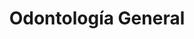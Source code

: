 ---
templateKey: specialties-page
language: es
title: Odontología General
redirects: /en/specialties/general-dentistry/

# Hero Section
hero:
  display: true
  type: default
  image: /img/hero-general-dentistry.jpg
  parallax: false
  title: >
    <span class="bebas" style="font-family:Bebas Neue Bold;color:white;font-weight:lighter">Odontología General</span>
  indicator: false
  halfSize: true

# Heading Section
specialtiesHeading:
  display: true
  img: /img/icon-general-dentistry.jpg
  content: El mejor tratamiento de cualquier enfermedad es su prevención y nuestro principal objetivo debe ser el de interponer barreras biológicas que verdaderamente interfieran con su desarrollo.

# Aside section
paragraphSection:
  body: >
    <p><strong>El Odontólogo general se encuentra capacitado para prevenir, diagnosticar y tratar los problemas comunes del público en general. </strong> Si usted requiere de un CHEQUEO DE RUTINA o de Odontología básica como eliminación de caries, limpieza, profilaxis o prótesis bucal sin compromiso estético, funcional o periodontal, un profesional de práctica general podrá prestarle un excelente servicio. Sin embargo, debido a que las diferentes áreas de la Odontología se han hecho cada vez más complejas y altamente tecnificadas,  <strong>existen numerosos casos que requieren de la intervención de profesionales con largos e intensivos entrenamientos llamados Especialistas.  </strong>Estos individuos se encuentran particularmente capacitados para ejecutar técnicas y procedimientos avanzados brindando resultados altamente predecibles y muchas veces sorprendentes para los pacientes.</p><p><strong>Un buen Odontólogo general se encarga de realizar el triaje y diagnóstico primario del paciente, </strong> resolver los problemas de higiene y RESTAURACIÓN DE CARIES que pueda presentar y referirle, de ser necesario, al Especialista más indicado. Es importante aclarar que  <strong>un verdadero Especialista debe haber cursado estudios de cuarto nivel o Postgrado </strong> en alguna Universidad nacional o extranjera reconocida, con un pensum académico que abarque las horas lectivas exigidas por las diferentes sociedades científicas del país.</p><p><strong>El generalista debe poseer sólidos conocimientos de Patología oral, Radiología, Periodoncia y Gnatología  </strong>para poder detectar la presencia de lesiones o enfermedades en lengua, encías, tejidos blandos y articulaciones temporomandibulares. Debe además ser un verdadero experto en ODONTOLOGÍA OPERATORIA, ya que usualmente  <strong> es el que elabora las preparaciones cavitarias necesarias para el tratamiento de la caries dental,  </strong>aplicando diseños conservadores y tratando de preservar en todo momento la vitalidad pulpar, para finalmente; devolver al órgano su anatomía y funcionalidad habitual mediante el proceso de restauración dental. Debe por tanto conocer y manejar con propiedad los diferentes sistemas adhesivos basados en la técnica de grabado ácido, los múltiples materiales restauradores a base de composite o resina compuesta y los principios más básicos y universales de oclusión y función masticatoria.</p>  
    
  image: /img/aside-general-dentistry.jpg

# Quote Section
quote:
  title: ''
  body: >
    Desafortunadamente la caries dental representa un serio problema de salud pública en nuestro medio, por cuanto más del 98% de la población venezolana la ha padecido, padece o padecerá en algún momento de su vida.
  author: Dra. Vianka Xaviera Torres
  footer:
    position: Odontólogo General - Endodoncista
    clinic: DENTAL VIP, Especialidades Odontológicas s.c.

# Parallax Section
plainParallax:
  image: /img/parallax-general-dentistry.jpg

# Faq Section
faq:
  title:  Preguntas Frecuentes
  blocks:
    - questions:

      - question: ¿Cuáles son las enfermedades más comunes que afectan a dientes y encías?
        answer: >
          <p>Las patologías bucodentales más frecuentes son las caries y las afecciones periodontales (gingivitis y periodontitis). Luego, en menor grado, las enfermedades infecciosas de origen bacteriano, los traumatismos físicos, las lesiones congénitas y el cáncer de boca. Según la Organización Mundial de la Salud entre el 60% y el 90% de los niños en edad escolar y cerca del 99% de los adultos padecen de caries dental, a menudo acompañada de dolor o sensación de molestia.</p>
      - question: ¿Es posible evitarlas?
        answer: >
          <p>Aunque el componente genético es determinante, la incidencia de enfermedades bucodentales puede reducirse de forma considerable controlando los factores de riesgo ya conocidos. El control de la placa dental mediante la práctica constante de una correcta técnica de higiene oral, la reducción de la ingesta de azúcares, la alimentación bien equilibrada rica en frutas, verduras y fibra, la reducción del consumo de alcohol, el cese del hábito tabáquico, los controles profesionales periódicos y las aplicaciones tópicas de flúor impactarán favorablemente en la aparición y prevalencia de caries, periodontopatías y neoplasias bucales.</p>
      - question: ¿Qué es la placa bacteriana?
        answer: >
          <p>La placa dental o bacteriana es una sustancia pegajosa blanco-amarillenta que se adhiere con facilidad a los dientes y que acumula muchas especies de microbios (aerobios y anaerobios) dentro de una matriz intercelular de origen orgánico. La placa se forma a partir de los restos alimenticios que no hayan sido removidos y que sirven de sustrato perfecto para la colonización y multiplicación de bacterias. La importancia de su control radica en el hecho de que es la principal causante de las dos infecciones más habituales de la cavidad bucal: la caries dental y la enfermedad periodontal.</p>
      - question: ¿En qué se diferencia del cálculo o sarro dental?
        answer: >
          <p>El cálculo dental, también conocido como piedra, sarro o tártaro dental, es el resultado de la solidificación de la placa bacteriana por la precipitación y acumulación progresiva de sales minerales; calcio y fósforo principalmente. Por ser una materia mineralizada, rugosa y firmemente adherida a los dientes, aloja y retiene enormes cantidades de placa bacteriana en su superficie, y a diferencia de ella, no puede ser removida por el cepillo dental. Solo una limpieza profesional podrá eliminarlo.</p>
      - question: ¿Es normal que sangren las encías al cepillarse los dientes?
        answer: >
          <p>En lo absoluto. Aunque tal fenómeno podría deberse a una condición de orden sistémico, la causa habitual obedece a la acumulación crónica de placa dental que genera una entidad patológica inflamatoria reversible conocida como gingivitis, pero que agravada, conduce a la formación de sarro, sacos patológicos, resorción del hueso alveolar y caída de los dientes (periodontitis). La hemorragia de origen gingival es el signo más evidente de la llamada enfermedad periodontal.</p>
      - question: ¿Por qué se produce el mal aliento?
        answer: >
          <p>La halitosis, también conocida como mal aliento, se define como el conjunto de olores desagradables que se emiten por la boca. Es un problema que afecta a una de cada tres personas y está asociado con una higiene bucal deficiente o con enfermedades de la cavidad oral, aunque en ocasiones, puede ser manifestación clínica de alguna otra enfermedad de corte sistémico o gastrointestinal.</p>
      - question: ¿Cuál es la mejor técnica de higiene oral?
        answer: >
          <p>Aquella que se practica religiosamente después de cada comida y que contempla el uso del cepillo convencional, cepillo interproximal, hilo dental y enjuague bucal. Un cepillado óptimo toma al menos tres minutos de tiempo y para realizarlo adecuadamente debemos colocar las cerdas sobre la superficie dental y su encía contigua con una angulación de 45 grados, para luego, aplicar movimientos horizontales cortos y suaves prestando especial atención a la interfase diente-encía, a los dientes posteriores de difícil acceso y a las zonas donde haya obturaciones, coronas, aparatos de ortodoncia o implantes dentales. Jamás olvide cepillar su lengua.</p>
      - question: ¿Son los cepillos eléctricos mejores que los cepillos manuales?
        answer: >
          <p>Definitivamente ambos son efectivos, con ambos tipos se puede alcanzar un cepillado dental óptimo y eficaz. Puede utilizar el que más le acomode, siempre y cuando la técnica sea adecuada. Los cepillos eléctricos pueden funcionar mejor que los manuales en personas con destreza limitada, artritis, enfermedades degenerativas, mentales o que comprometan la capacidad motriz.</p>
      - question: ¿Cada cuánto tiempo se debe visitar al Odontólogo?
        answer: >
          <p>Normalmente se recomienda una vez al año. Afortunadamente el proceso de desarrollo de caries y sarro es relativamente lento si se practica una higiene oral razonable, por lo que un control cada 12 meses será adecuado para prevenir enfermedades, detectar y tratar lesiones incipientes y mantener sanos boca, dientes y encías. Sin embargo, para algunas personas con patologías preexistentes, rehabilitaciones orales extensas, implantes dentales, tratamientos de ortodoncia o malos hábitos, es posible que sea necesaria una frecuencia mayor, que puede oscilar entre 2 y 4 veces al año. Un caso típico es el de aquellos pacientes que sufren de gingivitis o periodontitis crónica, y que suelen requerir de una terapia permanente de soporte periodontal.</p>
      - question: ¿Por qué son necesarias varias radiografías para hacer un buen diagnóstico oral?
        answer: >
          <p>Porque exponen detalles que no son accesibles al ojo humano. Solo a través de las imágenes radiológicas podremos detectar las muy frecuentes caries proximales (las que se forman en las superficies de contacto de los dientes), las alteraciones y resorciones del hueso alveolar e interproximal, las enfermedades periodontales, las afecciones pulpares y periapicales, las reabsorciones radiculares, los dientes incluidos, los tumores y quistes odontogénicos y las restauraciones defectuosas o permeables; entre otras anomalías. Un diagnóstico sin el soporte de la evidencia radiográfica dejará siempre mucho que desear.</p>
    - questions:
      - question: ¿Qué es una tartrectomía o profilaxis?
        answer: >
          <p>Es lo que se conoce popularmente como “limpieza dental”. La tartrectomía es un procedimiento operatorio que consiste en la eliminación mecánica de todo el cálculo y placa dental acumulada en los dientes, margen gingival y espacios interdentales, mediante el uso de aparatos ultrasónicos e instrumentos odontológicos especiales. Debe practicarse periódicamente, cada 6 o 12 meses, ya que existen zonas en la boca a las que ni siquiera un correcto cepillado es capaz de llegar.</p>
      - question: ¿En qué consiste un pulido?
        answer: >
          <p>Tanto los dientes naturales como los artificiales sufren desgaste, y con el tiempo, adquieren ciertas rugosidades en sus capas externas que es recomendable eliminar. Existen diversas técnicas para ello que aportan no solo un beneficio estético, sino también higiénico y funcional, ya que una superficie lisa y pulida retiene menor cantidad de placa dental y es entonces más fácil de abordar y limpiar.</p>
      - question: ¿Cuáles son los beneficios de una aplicación tópica de flúor?
        answer: >
          <p>Este elemento químico otorga tres beneficios principales: aumenta la resistencia del esmalte, es antibacteriano y promueve la remineralización. Los fluoruros inhiben directamente la formación de ácidos bacterianos y contribuyen a la incorporación de iones de calcio y fosfato en el esmalte, disminuyendo su susceptibilidad a la caries dental. Normalmente se aplican en forma de gel con el uso de cubetas especiales y directamente sobre la superficie dental.</p>
      - question: ¿Cómo se forman las caries?
        answer: >
          <p>Si no son removidas periódicamente, las bacterias contenidas en la placa dental generan potentes ácidos orgánicos que atacan y desmineralizan los tejidos duros o inorgánicos de los dientes susceptibles. Así, en la superficie del esmalte, podrán formarse surcos y grietas que propiciarán la entrada de nuevas bacterias y la proliferación de mayor cantidad de placa bacteriana. Este proceso de desmineralización puede ser reversible en las primeras fases, sin embargo, el ataque continuado de los ácidos conducirá a una mayor destrucción del esmalte dental y a la creación de cavidades en la superficie del diente que podrían llegar a la dentina, e incluso, a la pulpa dental; comprometiendo entonces su vitalidad.</p>
      - question: ¿Cómo se curan o eliminan?
        answer: >
          <p>Depende del desarrollo, extensión y profundidad de las mismas. Si es incipiente o moderada se elimina todo el tejido infectado y se obtura la cavidad con un material especial, generalmente a base de composite o resina fotocurada. En estados más avanzados la caries suele afectar a la pulpa dental o nervio del diente y es entonces necesario realizar un tratamiento de conducto. Además, después de la endodoncia, suele indicarse una incrustación o corona cerámica para proteger la estructura dental remanente debilitada y evitar su fractura.</p>
      - question: ¿Todavía se utiliza la amalgama dental?
        answer: >
          <p>Aunque la aparición de nuevos materiales adhesivos para obturación directa ha sido muy beneficiosa desde el punto de vista estético, de ninguna manera afectan la pertinencia e indicación de otros materiales tradicionales todavía más resistentes, más duraderos y más económicos. Es el caso de la amalgama de plata, que indudablemente sigue siendo la mejor opción en situaciones donde los dientes restaurados, por el tipo de mordida, queden expuestos a fuerzas o sobrecargas considerables; tal y como ocurre con muchos dientes posteriores, a nivel de molares.</p>
      - question: ¿Qué son y cómo se colocan las resinas o composites?
        answer: >
          <p>Son materiales sintéticos mezclados heterogéneamente para formar un solo compuesto de elementos variados. Se utilizan en Odontología para obturar dientes porque son muy estéticos, y además, se adhieren micromecánicamente a su superficie mediante la técnica de grabado ácido. Las resinas compuestas constan de un componente orgánico polimérico llamado matriz y un componente inorgánico que actúa como mineral de relleno. Generalmente son fotosensibles y se utiliza luz halógena para su colocación.</p>
      - question: ¿En qué momento es necesario reemplazar una obturación antigua?
        answer: >
          <p>La respuesta es muy sencilla, cuando exista sensibilidad dental, cuando el material esté deteriorado, roto o fracturado, cuando se observe filtración marginal y/o caries de recidiva o cuando tras un estudio radiográfico se detecte un área radiolúcida coronal que sugiera una falla de tipo cohesivo.</p>
      - question: ¿Qué es el bruxismo?
        answer: >
          <p>El bruxismo es el hábito involuntario de apretar o rechinar los dientes sin propósitos funcionales. Afecta a entre un 10% y un 20% de la población, pudiendo generar dolor de cabeza, dolor de los músculos masticatorios, cuello y oído. El rechinamiento, si no es tratado a tiempo, puede llegar a desgastar o fracturar los dientes por completo, comprometiendo la estética y la función oclusal de la persona.</p>
      - question: ¿Cuándo se indica una férula nocturna?
        answer: >
          <p>La férula dental o férula de descarga, estabilización o desprogramación es un dispositivo de resina acrílica transparente, duro, hecho a medida y que se coloca en la arcada superior o inferior (según las características del caso) del paciente, y que sirve para el tratamiento paliativo del bruxismo y para reducir la hiperactividad muscular asociada con los trastornos oclusales, funcionales e inflamatorios de la articulación temporomandibular (ATM). También lo indicamos de rutina como aparato protector en pacientes con rehabilitaciones fijas extensas o implantoasistidas.</p>

# Clinic Cases
clinicCases:
  title: Odontología General - Casos Clínicos
  items:
    - image: /img/clinic-cases-general-dentistry-es-01-thumb.jpg
      title: > 
        <h6>Abrasiones Cervicales</h6>
    - image: /img/clinic-cases-general-dentistry-es-02-thumb.jpg
      title: >
        <h6>fractura de amalgama</h6>
    - image: /img/clinic-cases-general-dentistry-es-03-thumb.jpg
      title: >
        <h6>Restauración de Caries Interproximales </h6>
    - image: /img/clinic-cases-general-dentistry-es-04-thumb.jpg
      title: >
        <h6>Ferulización por traumatismo Dental</h6>
    - image: /img/clinic-cases-general-dentistry-es-05-thumb.jpg
      title: >
        <h6>Tratamiento de la Caries Dental </h6>
    - image: /img/clinic-cases-general-dentistry-es-06-thumb.jpg
      title: >
        <h6>Cavidades Clase III y Resinas Fotocuradas</h6>
    - image: /img/clinic-cases-general-dentistry-es-07-thumb.jpg
      title: >
        <h6>Prótesis Fija Provisional</h6>
    - image: /img/clinic-cases-general-dentistry-es-08-thumb.jpg
      title: >
        <h6>Dentadura Parcial Removible <em>(DPR)</em> Superior</h6>
    - image: /img/clinic-cases-general-dentistry-es-09-thumb.jpg
      title: >
        <h6>Fractura del Borde Incisal</h6>
    - image: /img/clinic-cases-general-dentistry-es-10-thumb.jpg
      title: >
        <h6>Tratamiento de Lesión en Lengua </h6>
    - image: /img/clinic-cases-general-dentistry-es-11-thumb.jpg 
      title: >
        <h6>Reemplazo de Prótesis Dentomucosoportada</h6>
    - image: /img/clinic-cases-general-dentistry-es-12-thumb.jpg
      title: >
        <h6>Incrustación de Porcelana</h6>
    - image: /img/clinic-cases-general-dentistry-es-13-thumb.jpg
      title: >
        <h6>Tartrectomía o Limpieza Dental</h6>
    - image: /img/clinic-cases-general-dentistry-es-14-thumb.jpg
      title: >
        <h6>Reconstrucción con Composite de Microrelleno </h6>
    - image: /img/clinic-cases-general-dentistry-es-15-thumb.jpg
      title: >
        <h6>Corona Totalcerámica</h6>
    - image: /img/clinic-cases-general-dentistry-es-16-thumb.jpg
      title: >
        <h6>Implante Dental y Corona de Zirconio</h6>
    - image: /img/clinic-cases-general-dentistry-es-17-thumb.jpg
      title: >
        <h6>Profilaxis y Pulido Dental</h6>
    - image: /img/clinic-cases-general-dentistry-es-18-thumb.jpg
      title: >
        <h6>Prótesis Removible sin Ganchos Visibles</h6>
    - image: /img/clinic-cases-general-dentistry-es-19-thumb.jpg
      title: >
        <h6>DPR de Acrílico Termopolimerizable</h6>
    - image: /img/clinic-cases-general-dentistry-es-20-thumb.jpg
      title: >
        <h6>Pernos de Fibra y Coronas libres de Metal</h6>
    - image: /img/clinic-cases-general-dentistry-es-21-thumb.jpg
      title: >
        <h6>Coronas de Zirconio en Incisivos Superiores </h6>
  lightbox:
    placeholder: GIRE EL DISPOSITIVO PARA AMPLIAR LAS IMAGENES
    type: ''
    images: 
      - image: /img/clinic-cases-general-dentistry-es-01.jpg
      - image: /img/clinic-cases-general-dentistry-es-02.jpg
      - image: /img/clinic-cases-general-dentistry-es-03.jpg
      - image: /img/clinic-cases-general-dentistry-es-04.jpg
      - image: /img/clinic-cases-general-dentistry-es-05.jpg
      - image: /img/clinic-cases-general-dentistry-es-06.jpg
      - image: /img/clinic-cases-general-dentistry-es-07.jpg
      - image: /img/clinic-cases-general-dentistry-es-08.jpg
      - image: /img/clinic-cases-general-dentistry-es-09.jpg
      - image: /img/clinic-cases-general-dentistry-es-10.jpg
      - image: /img/clinic-cases-general-dentistry-es-11.jpg
      - image: /img/clinic-cases-general-dentistry-es-12.jpg
      - image: /img/clinic-cases-general-dentistry-es-13.jpg
      - image: /img/clinic-cases-general-dentistry-es-14.jpg
      - image: /img/clinic-cases-general-dentistry-es-15.jpg
      - image: /img/clinic-cases-general-dentistry-es-16.jpg
      - image: /img/clinic-cases-general-dentistry-es-17.jpg
      - image: /img/clinic-cases-general-dentistry-es-18.jpg
      - image: /img/clinic-cases-general-dentistry-es-19.jpg
      - image: /img/clinic-cases-general-dentistry-es-20.jpg
      - image: /img/clinic-cases-general-dentistry-es-21.jpg

# Responsive Aside Paragraphs
asides:
  display: false
  sections:
    - align: right
      title: >
        <h3>''</h3>
      content: >
        <p>''</p>
      image: /img/professionals-dr-castor-jose-garaban-povea.png
      footer:
        display: true
        image:
          src: /img/professionals-dr-castor-jose-garaban-povea-studies.jpg
          display: true
        button:
          text: ''
          to: ''
          display: false
  
  
# Testimonial Section
lightQuote:
  color: '#fff'
  display: true
  img:
    ld: /img/quotes-general-dentistry.jpg
    pt: /img/quotes-general-dentistry-portrait.jpg
  content: EXCELENTES PROFESIONALES, MUY DETALLISTAS A LA HORA DE DIAGNOSTICAR Y CON MUY BUENA DISPOSICIÓN PARA EXPONER AL PACIENTE LOS PROBLEMAS DENTALES DETECTADOS Y LOS PROCEDIMIENTOS PERTINENTES PARA SU INMEDIATA CORRECCIÓN. FORMAN UN EQUIPO DE PRIMER NIVEL. "

# Contact Form
form:
  title: ¡Consúltenos Ahora Mismo!
  img: /img/parallax-form-specialties.png

# Procedures Section
procedures:
  display: true
  title: ¡Dele a su Salud el Valor que se Merece!
  procedures:
    - title: Instalaciones
      to: /la-clinica/instalaciones/
      img: /img/procedures-facilities.jpg
    - title: Tecnología
      to: /la-clinica/tecnologia/
      img: /img/procedures-technology.jpg
    - title: Profesionales
      to:  /profesionales/
      img: /img/procedures-professionals.png
---